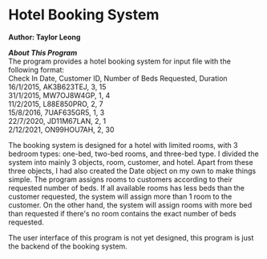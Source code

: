 # Hotel Booking System
**Author: Taylor Leong**

***About This Program*** \
The program provides a hotel booking system for input file with the following format: \
Check In Date, Customer ID, Number of Beds Requested, Duration \
16/1/2015, AK3B623TEJ, 3, 15 \
31/1/2015, MW7OJ8W4GP, 1, 4 \
11/2/2015, L88E850PRO, 2, 7 \
15/8/2016, 7UAF635GR5, 1, 3 \
22/7/2020, JD11M67LAN, 2, 1 \
2/12/2021, ON99HOU7AH, 2, 30 

The booking system is designed for a hotel with limited rooms, with 3 bedroom types: one-bed, two-bed rooms, and three-bed type. 
I divided the system into mainly 3 objects, room, customer, and hotel. Apart from these three objects, I had also created the Date object on my own to make things simple. 
The program assigns rooms to customers according to their requested number of beds. If all available rooms has less beds than the customer requested, 
the system will assign more than 1 room to the customer. On the other hand, the system will assign rooms with more bed than requested 
if there's no room contains the exact number of beds requested. 

The user interface of this program is not yet designed, this program is just the backend of the booking system.


